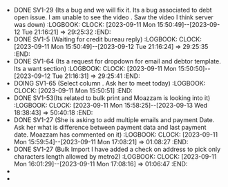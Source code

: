 - DONE SV1-29 (Its a bug and we will fix it. Its a bug associated to debt open issue. I am unable to see the video . Saw the video I think server was down)
  :LOGBOOK:
  CLOCK: [2023-09-11 Mon 15:50:49]--[2023-09-12 Tue 21:16:21] =>  29:25:32
  :END:
- DONE SV1-5 (Waiting for credit bureau reply)
  :LOGBOOK:
  CLOCK: [2023-09-11 Mon 15:50:49]--[2023-09-12 Tue 21:16:24] =>  29:25:35
  :END:
- DONE SV1-64 (Its a request for dropdown for email and debtor template. Its a want section)
  :LOGBOOK:
  CLOCK: [2023-09-11 Mon 15:50:50]--[2023-09-12 Tue 21:16:31] =>  29:25:41
  :END:
- DOING SV1-65 (Select column . Ask her to meet today)
  :LOGBOOK:
  CLOCK: [2023-09-11 Mon 15:50:51]
  :END:
- DONE SV1-53(Its related to bulk print and Moazzam is looking into it)
  :LOGBOOK:
  CLOCK: [2023-09-11 Mon 15:58:25]--[2023-09-13 Wed 18:38:43] =>  50:40:18
  :END:
- DONE SV1-27 (She is asking to add multiple emails and payment Date. Ask her what is difference between payment data and last payment date. Moazzam has commented on it)
  :LOGBOOK:
  CLOCK: [2023-09-11 Mon 15:59:54]--[2023-09-11 Mon 17:08:21] =>  01:08:27
  :END:
- DONE SV1-27 (Bulk Import I have added a check on address to pick only characters length allowed by metro2)
  :LOGBOOK:
  CLOCK: [2023-09-11 Mon 16:01:29]--[2023-09-11 Mon 17:08:16] =>  01:06:47
  :END:
-
-